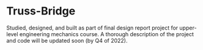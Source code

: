 # Truss-Bridge
Studied, designed, and built as part of final design report project for upper-level engineering mechanics course.
A thorough description of the project and code will be updated soon (by Q4 of 2022).
